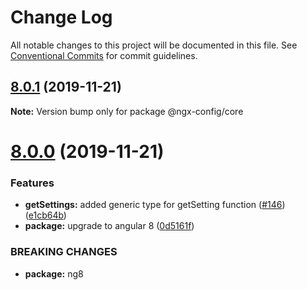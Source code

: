 # Change Log

All notable changes to this project will be documented in this file.
See [Conventional Commits](https://conventionalcommits.org) for commit guidelines.

## [8.0.1](https://github.com/fulls1z3/ngx-config/compare/v8.0.0...v8.0.1) (2019-11-21)

**Note:** Version bump only for package @ngx-config/core





# [8.0.0](https://github.com/fulls1z3/ngx-config/compare/v6.0.0-rc.1...v8.0.0) (2019-11-21)


### Features

* **getSettings:** added generic type for getSetting function ([#146](https://github.com/fulls1z3/ngx-config/issues/146)) ([e1cb64b](https://github.com/fulls1z3/ngx-config/commit/e1cb64b6c0999b0dddc9e2ec583a22cd380503e1))
* **package:** upgrade to angular 8 ([0d5161f](https://github.com/fulls1z3/ngx-config/commit/0d5161f6aca4bc00edf057cc10dd510ae10aee5e))


### BREAKING CHANGES

* **package:** ng8
